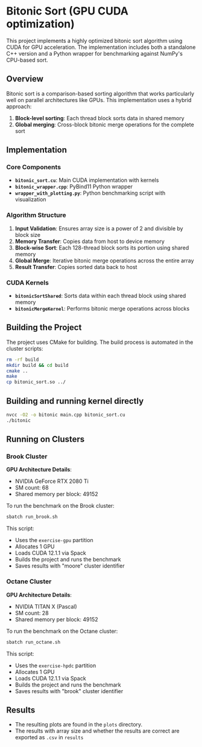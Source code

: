 # Bitonic Sort (GPU CUDA optimization)

This project implements a highly optimized bitonic sort algorithm using CUDA for GPU acceleration. The implementation includes both a standalone C++ version and a Python wrapper for benchmarking against NumPy's CPU-based sort.

## Overview

Bitonic sort is a comparison-based sorting algorithm that works particularly well on parallel architectures like GPUs. This implementation uses a hybrid approach:

1. **Block-level sorting**: Each thread block sorts data in shared memory
2. **Global merging**: Cross-block bitonic merge operations for the complete sort

## Implementation

### Core Components

- **`bitonic_sort.cu`**: Main CUDA implementation with kernels
- **`bitonic_wrapper.cpp`**: PyBind11 Python wrapper
- **`wrapper_with_plotting.py`**: Python benchmarking script with visualization

### Algorithm Structure

1. **Input Validation**: Ensures array size is a power of 2 and divisible by block size
2. **Memory Transfer**: Copies data from host to device memory
3. **Block-wise Sort**: Each 128-thread block sorts its portion using shared memory
4. **Global Merge**: Iterative bitonic merge operations across the entire array
5. **Result Transfer**: Copies sorted data back to host

### CUDA Kernels

- **`bitonicSortShared`**: Sorts data within each thread block using shared memory
- **`bitonicMergeKernel`**: Performs bitonic merge operations across blocks

## Building the Project

The project uses CMake for building. The build process is automated in the cluster scripts:

```bash
rm -rf build
mkdir build && cd build
cmake ..
make
cp bitonic_sort.so ../
```

## Building and running kernel directly
```bash
nvcc -O2 -o bitonic main.cpp bitonic_sort.cu
./bitonic
```

## Running on Clusters

### Brook Cluster

**GPU Architecture Details**:
- NVIDIA GeForce RTX 2080 Ti
- SM count: 68
- Shared memory per block: 49152

To run the benchmark on the Brook cluster:

```bash
sbatch run_brook.sh
```

This script:
- Uses the `exercise-gpu` partition
- Allocates 1 GPU
- Loads CUDA 12.1.1 via Spack
- Builds the project and runs the benchmark
- Saves results with "moore" cluster identifier

### Octane Cluster

**GPU Architecture Details**:
- NVIDIA TITAN X (Pascal)
- SM count: 28
- Shared memory per block: 49152

To run the benchmark on the Octane cluster:

```bash
sbatch run_octane.sh
```

This script:
- Uses the `exercise-hpdc` partition
- Allocates 1 GPU
- Loads CUDA 12.1.1 via Spack
- Builds the project and runs the benchmark
- Saves results with "brook" cluster identifier

## Results

- The resulting plots are found in the `plots` directory.
- The results with array size and whether the results are correct are exported as `.csv` in `results`
